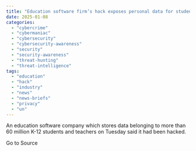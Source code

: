 ```yaml
---
title: "Education software firm’s hack exposes personal data for students, teachers nationwide"
date: 2025-01-08
categories: 
  - "cybercrime"
  - "cybermaniac"
  - "cybersecurity"
  - "cybersecurity-awareness"
  - "security"
  - "security-awareness"
  - "threat-hunting"
  - "threat-intelligence"
tags: 
  - "education"
  - "hack"
  - "industry"
  - "news"
  - "news-briefs"
  - "privacy"
  - "un"
---
```


An education software company which stores data belonging to more than 60 million K-12 students and teachers on Tuesday said it had been hacked.

Go to Source
